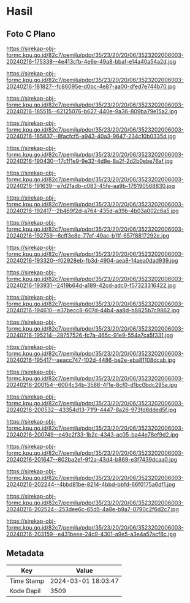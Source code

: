 # Hasil

## Foto C Plano

https://sirekap-obj-formc.kpu.go.id/82c7/pemilu/pdpr/35/23/20/20/06/3523202006003-20240216-175338--4e413cfb-4e6e-49a8-bbaf-e14a40a54a2d.jpg

https://sirekap-obj-formc.kpu.go.id/82c7/pemilu/pdpr/35/23/20/20/06/3523202006003-20240216-181827--fc86095e-d0bc-4e87-aa00-dfed7e744b70.jpg

https://sirekap-obj-formc.kpu.go.id/82c7/pemilu/pdpr/35/23/20/20/06/3523202006003-20240216-185515--62125076-b627-440e-9a36-809ba79e15a2.jpg

https://sirekap-obj-formc.kpu.go.id/82c7/pemilu/pdpr/35/23/20/20/06/3523202006003-20240216-185837--8facfcf5-a943-40a3-9647-234c10b0335d.jpg

https://sirekap-obj-formc.kpu.go.id/82c7/pemilu/pdpr/35/23/20/20/06/3523202006003-20240216-190430--17c1f1e9-9e32-4d8e-8a2f-2d2b0ebe76af.jpg

https://sirekap-obj-formc.kpu.go.id/82c7/pemilu/pdpr/35/23/20/20/06/3523202006003-20240216-191639--e7d21adb-c083-45fe-aa9b-176190568830.jpg

https://sirekap-obj-formc.kpu.go.id/82c7/pemilu/pdpr/35/23/20/20/06/3523202006003-20240216-192417--2b469f2d-a764-435d-a39b-4b03a002c6a5.jpg

https://sirekap-obj-formc.kpu.go.id/82c7/pemilu/pdpr/35/23/20/20/06/3523202006003-20240216-192759--8cff3e8e-77ef-49ac-b11f-657f8817292e.jpg

https://sirekap-obj-formc.kpu.go.id/82c7/pemilu/pdpr/35/23/20/20/06/3523202006003-20240216-193320--f02928eb-fb3d-4904-aea8-14aea0dad939.jpg

https://sirekap-obj-formc.kpu.go.id/82c7/pemilu/pdpr/35/23/20/20/06/3523202006003-20240216-193931--2419b64d-a189-42cd-adc0-f57323316422.jpg

https://sirekap-obj-formc.kpu.go.id/82c7/pemilu/pdpr/35/23/20/20/06/3523202006003-20240216-194610--e37becc8-607d-44b4-aa8d-b8825b7c9862.jpg

https://sirekap-obj-formc.kpu.go.id/82c7/pemilu/pdpr/35/23/20/20/06/3523202006003-20240216-195214--28757526-fc7a-465c-91e9-554a7ca5f331.jpg

https://sirekap-obj-formc.kpu.go.id/82c7/pemilu/pdpr/35/23/20/20/06/3523202006003-20240216-195417--aeacc747-102d-4486-be2e-eba81108dcab.jpg

https://sirekap-obj-formc.kpu.go.id/82c7/pemilu/pdpr/35/23/20/20/06/3523202006003-20240216-200154--6004c34b-3586-4f1e-8cf0-d1bc0bdc295a.jpg

https://sirekap-obj-formc.kpu.go.id/82c7/pemilu/pdpr/35/23/20/20/06/3523202006003-20240216-200532--43354d13-71f9-4447-8a26-973fd8dded5f.jpg

https://sirekap-obj-formc.kpu.go.id/82c7/pemilu/pdpr/35/23/20/20/06/3523202006003-20240216-200749--e49c2f33-1b2c-4343-ac05-ba44e78ef9d2.jpg

https://sirekap-obj-formc.kpu.go.id/82c7/pemilu/pdpr/35/23/20/20/06/3523202006003-20240216-201647--802ba2e1-9f2a-43d4-b869-e3f7439dcaa0.jpg

https://sirekap-obj-formc.kpu.go.id/82c7/pemilu/pdpr/35/23/20/20/06/3523202006003-20240216-202244--4bbd81be-8214-4bbd-bbfd-66f0175a6df1.jpg

https://sirekap-obj-formc.kpu.go.id/82c7/pemilu/pdpr/35/23/20/20/06/3523202006003-20240216-202524--253dee6c-65d5-4a8e-b9a7-0790c2f6d2c7.jpg

https://sirekap-obj-formc.kpu.go.id/82c7/pemilu/pdpr/35/23/20/20/06/3523202006003-20240216-203159--e431beee-24c9-4301-a9e5-a3e4a57acf8c.jpg


## Metadata

| Key        | Value               |
| ---------- | ------------------- |
| Time Stamp | 2024-03-01 18:03:47 |
| Kode Dapil | 3509                |



